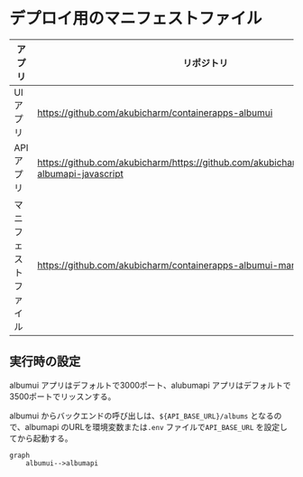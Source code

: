 # デプロイ用のマニフェストファイル

|アプリ|リポジトリ|
|--|--|
|UIアプリ|https://github.com/akubicharm/containerapps-albumui|
|APIアプリ|https://github.com/akubicharm/https://github.com/akubicharm/containerapps-albumapi-javascript|
|マニフェストファイル|https://github.com/akubicharm/containerapps-albumui-manifest|

## 実行時の設定

albumui アプリはデフォルトで3000ポート、alubumapi アプリはデフォルトで3500ポートでリッスンする。

albumui からバックエンドの呼び出しは、`${API_BASE_URL}/albums` となるので、albumapi のURLを環境変数または`.env` ファイルで`API_BASE_URL` を設定してから起動する。

```mermaid
graph
    albumui-->albumapi
```




<!-- oc new-app openshift/nodejs:20-minimal-ubi8~https://github.com/akubicharm/containerapps-albumapi-javascript  \
--context-dir=src \
--dry-run -o yaml > app.yaml

oc new-app openshift/nodejs:20-minimal-ubi8~https://github.com/akubicharm/containerapps-albumui  \
--context-dir=src \
--dry-run -o yaml > app.yaml -->

